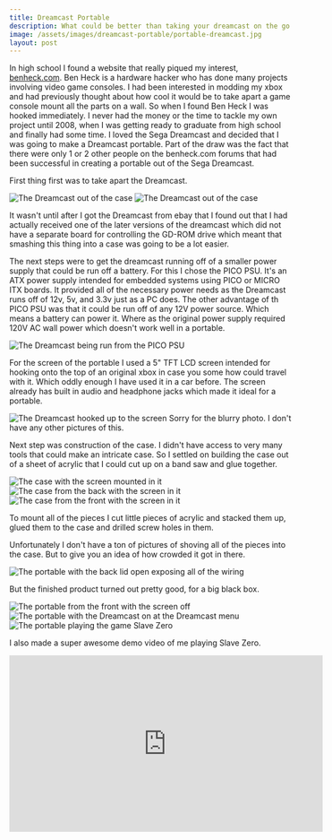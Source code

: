 ```yaml
---
title: Dreamcast Portable
description: What could be better than taking your dreamcast on the go with you?
image: /assets/images/dreamcast-portable/portable-dreamcast.jpg
layout: post
---
```


In high school I found a website that really piqued my interest, [benheck.com](http://benheck.com). Ben Heck is a hardware hacker who has done many projects involving video game consoles. I had been interested in modding my xbox and had previously thought about how cool it would be to take apart a game console mount all the parts on a wall. So when I found Ben Heck I was hooked immediately. I never had the money or the time to tackle my own project until 2008, when I was getting ready to graduate from high school and finally had some time. I loved the Sega Dreamcast and decided that I was going to make a Dreamcast portable. Part of the draw was the fact that there were only 1 or 2 other people on the benheck.com forums that had been successful in creating a portable out of the Sega Dreamcast.

First thing first was to take apart the Dreamcast.

![The Dreamcast out of the case](/assets/images/dreamcast-portable/dreamcast-only.jpg)
![The Dreamcast out of the case](/assets/images/dreamcast-portable/dreamcast-pcb.jpg)

It wasn't until after I got the Dreamcast from ebay that I found out that I had actually received one of the later versions of the dreamcast which did not have a separate board for controlling the GD-ROM drive which meant that smashing this thing into a case was going to be a lot easier.

The next steps were to get the dreamcast running off of a smaller power supply that could be run off a battery. For this I chose the PICO PSU. It's an ATX power supply intended for embedded systems using PICO or MICRO ITX boards. It provided all of the necessary power needs as the Dreamcast runs off of 12v, 5v, and 3.3v just as a PC does. The other advantage of th PICO PSU was that it could be run off of any 12V power source. Which means a battery can power it. Where as the original power supply required 120V AC wall power which doesn't work well in a portable.

![The Dreamcast being run from the PICO PSU](/assets/images/dreamcast-portable/dreamcast-parts.jpg)

For the screen of the portable I used a 5" TFT LCD screen intended for hooking onto the top of an original xbox in case you some how could travel with it. Which oddly enough I have used it in a car before. The screen already has built in audio and headphone jacks which made it ideal for a portable.

![The Dreamcast hooked up to the screen](/assets/images/dreamcast-portable/system-out-of-box.jpg)
Sorry for the blurry photo. I don't have any other pictures of this.

Next step was construction of the case. I didn't have access to very many tools that could make an intricate case. So I settled on building the case out of a sheet of acrylic that I could cut up on a band saw and glue together.

![The case with the screen mounted in it](/assets/images/dreamcast-portable/case-mounted-angle.jpg)
![The case from the back with the screen in it](/assets/images/dreamcast-portable/case-mounted-back.jpg)
![The case from the front with the screen in it](/assets/images/dreamcast-portable/case-mounted.jpg)

To mount all of the pieces I cut little pieces of acrylic and stacked them up, glued them to the case and drilled screw holes in them.

Unfortunately I don't have a ton of pictures of shoving all of the pieces into the case. But to give you an idea of how crowded it got in there.

![The portable with the back lid open exposing all of the wiring](/assets/images/dreamcast-portable/portable-inside.jpg)

But the finished product turned out pretty good, for a big black box.

![The portable from the front with the screen off](/assets/images/dreamcast-portable/portable-screen-off.jpg)
![The portable with the Dreamcast on at the Dreamcast menu](/assets/images/dreamcast-portable/portable-menu.jpg)
![The portable playing the game Slave Zero](/assets/images/dreamcast-portable/portable-slave-zero.jpg)

I also made a super awesome demo video of me playing Slave Zero.

<iframe width="560" height="315" src="https://www.youtube.com/embed/xXfVpkp2chg" frameborder="0" allowfullscreen></iframe>

